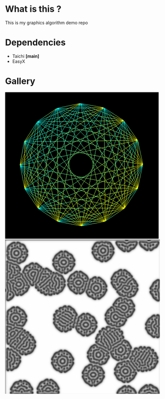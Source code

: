 # What is this ?

This is my graphics algorithm demo repo



# Dependencies

- Taichi  **[main]**
- EasyX



# Gallery

![image-20200526234740181](Graphics-Demos/Basic/Line/README/image-20200526234740181.png)![image-20200604200533896](README/image-20200604200533896.png) 